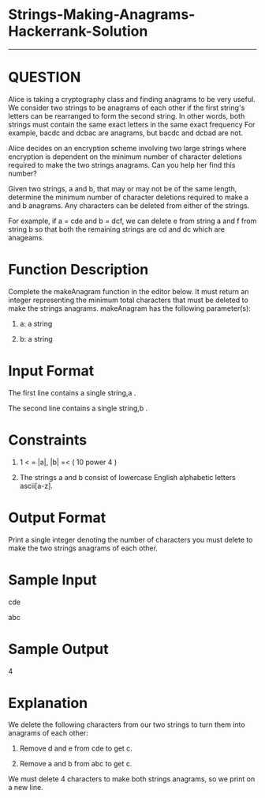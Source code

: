 # Strings-Making-Anagrams-Hackerrank-Solution
-----------------------------------------------------------------------
# QUESTION 

Alice is taking a cryptography class and finding anagrams to be very useful. We consider two strings to be anagrams of each other if the first string's letters can be rearranged to form the second string. In other words, both strings must contain the same exact letters in the same exact frequency For example, bacdc and dcbac are anagrams, but bacdc and dcbad are not.

Alice decides on an encryption scheme involving two large strings where encryption is dependent on the minimum number of character deletions required to make the two strings anagrams. Can you help her find this number?

Given two strings, a and b,  that may or may not be of the same length, determine the minimum number of character deletions required to make a and b anagrams. Any characters can be deleted from either of the strings.

For example, if a = cde and b = dcf, we can delete e from string a and f from string b so that both the remaining strings are cd  and dc which are anageams.

# Function Description

Complete the makeAnagram function in the editor below. It must return an integer representing the minimum total characters that must be deleted to make the strings anagrams.
makeAnagram has the following parameter(s):

1.	a: a string

2.	b: a string

# Input Format

The first line contains a single string,a .

The second line contains a single string,b .

# Constraints

1.	1 < = |a|, |b| =< ( 10 power 4 ) 

2. 	The strings a and b consist of lowercase English alphabetic letters ascii[a-z].

# Output Format

Print a single integer denoting the number of characters you must delete to make the two strings anagrams of each other.

# Sample Input

cde

abc

# Sample Output

4

# Explanation

We delete the following characters from our two strings to turn them into anagrams of each other:

1.	Remove d and e from cde to get c.

2.	Remove a and b from abc to get c.

We must delete 4 characters to make both strings anagrams, so we print  on a new line.
